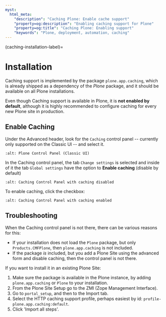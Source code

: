 ```yaml
---
myst:
  html_meta:
    "description": "Caching Plone: Enable cache support"
    "property=og:description": "Enabling caching support for Plone"
    "property=og:title": "Caching Plone: Enabling support"
    "keywords": "Plone, deployment, automation, caching"
---
```


(caching-installation-label)=

# Installation

Caching support is implemented by the package `plone.app.caching`, which is already shipped as a dependency of the *Plone* package, and it should be available on all Plone installations.

Even though Caching support is available in Plone, it is **not enabled by default**, although it is highly recommended to configure caching for every new Plone site in production.

## Enable Caching

Under the Advanced header, look for the `Caching` control panel -- currently only supported on the Classic UI -- and select it.

```{image} /_static/caching/ControlPanel-01.png
:alt: Plone Control Panel (Classic UI)
```

In the Caching control panel, the tab `Change settings` is selected and inside of it the tab `Global settings` have the option to **Enable caching** (disable by default)

```{image} /_static/caching/ControlPanel-02.png
:alt: Caching Control Panel with caching disabled
```

To enable caching, click the checkbox:

```{image} /_static/caching/ControlPanel-03.png
:alt: Caching Control Panel with caching enabled
```

## Troubleshooting

When the Caching control panel is not there, there can be various reasons for this:

- If your installation does not load the `Plone` package, but only `Products.CMFPlone`, then `plone.app.caching` is not included.
- If the package *is* included, but you add a Plone Site using the advanced form and disable caching, then the control panel is not there.

If you want to install it in an existing Plone Site:

1. Make sure the package is available in the Plone instance, by adding `plone.app.caching` or `Plone` to your installation.
2. From the Plone Site Setup go to the ZMI (Zope Management Interface).
3. Go to ``portal_setup``, and then to the Import tab.
4. Select the HTTP caching support profile, perhaps easiest by id: `profile-plone.app.caching:default`.
5. Click 'Import all steps'.
